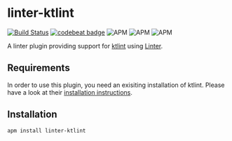 # linter-ktlint

[![Build Status](https://travis-ci.com/kkopper/atom-linter-ktlint.svg?branch=master)](https://travis-ci.com/kkopper/atom-linter-ktlint)
[![codebeat badge](https://codebeat.co/badges/7be164ed-c81d-443b-a73c-1f1900039fda)](https://codebeat.co/projects/github-com-kkopper-atom-linter-ktlint-master)
![APM](https://img.shields.io/apm/v/linter-ktlint.svg)
![APM](https://img.shields.io/apm/dm/linter-ktlint.svg)
![APM](https://img.shields.io/apm/l/linter-ktlint.svg)

A linter plugin providing support for [ktlint](https://ktlint.github.io) using [Linter](https://github.com/AtomLinter/Linter).

## Requirements

In order to use this plugin, you need an exisiting installation of ktlint.
Please have a look at their [installation instructions](https://github.com/pinterest/ktlint#installation).

## Installation

```
apm install linter-ktlint
```
